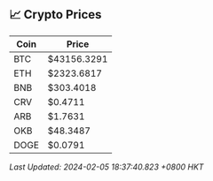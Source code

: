 ## 📈 Crypto Prices

| Coin | Price |
| ---- | ----- |
| BTC | $43156.3291 |
| ETH | $2323.6817 |
| BNB | $303.4018 |
| CRV | $0.4711 |
| ARB | $1.7631 |
| OKB | $48.3487 |
| DOGE | $0.0791 |

_Last Updated: 2024-02-05 18:37:40.823 +0800 HKT_